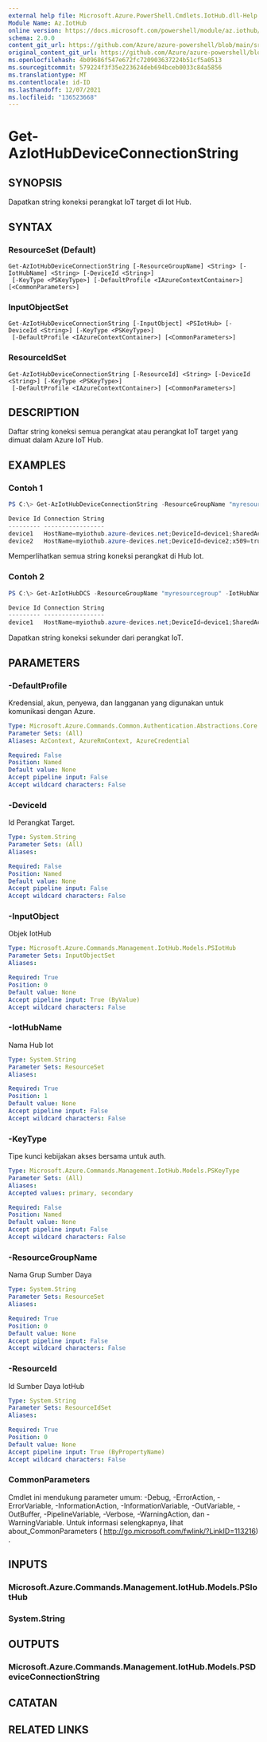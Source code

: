 ```yaml
---
external help file: Microsoft.Azure.PowerShell.Cmdlets.IotHub.dll-Help.xml
Module Name: Az.IotHub
online version: https://docs.microsoft.com/powershell/module/az.iothub/get-aziothubdeviceconnectionstring
schema: 2.0.0
content_git_url: https://github.com/Azure/azure-powershell/blob/main/src/IotHub/IotHub/help/Get-AzIotHubDeviceConnectionString.md
original_content_git_url: https://github.com/Azure/azure-powershell/blob/main/src/IotHub/IotHub/help/Get-AzIotHubDeviceConnectionString.md
ms.openlocfilehash: 4b09686f547e672fc720903637224b51cf5a0513
ms.sourcegitcommit: 579224f3f35e223624deb694bceb0033c84a5856
ms.translationtype: MT
ms.contentlocale: id-ID
ms.lasthandoff: 12/07/2021
ms.locfileid: "136523668"
---
```

# Get-AzIotHubDeviceConnectionString

## SYNOPSIS
Dapatkan string koneksi perangkat IoT target di Iot Hub.

## SYNTAX

### ResourceSet (Default)
```
Get-AzIotHubDeviceConnectionString [-ResourceGroupName] <String> [-IotHubName] <String> [-DeviceId <String>]
 [-KeyType <PSKeyType>] [-DefaultProfile <IAzureContextContainer>] [<CommonParameters>]
```

### InputObjectSet
```
Get-AzIotHubDeviceConnectionString [-InputObject] <PSIotHub> [-DeviceId <String>] [-KeyType <PSKeyType>]
 [-DefaultProfile <IAzureContextContainer>] [<CommonParameters>]
```

### ResourceIdSet
```
Get-AzIotHubDeviceConnectionString [-ResourceId] <String> [-DeviceId <String>] [-KeyType <PSKeyType>]
 [-DefaultProfile <IAzureContextContainer>] [<CommonParameters>]
```

## DESCRIPTION
Daftar string koneksi semua perangkat atau perangkat IoT target yang dimuat dalam Azure IoT Hub.

## EXAMPLES

### Contoh 1
```powershell
PS C:\> Get-AzIotHubDeviceConnectionString -ResourceGroupName "myresourcegroup" -IotHubName "myiothub"

Device Id Connection String
--------- -----------------
device1   HostName=myiothub.azure-devices.net;DeviceId=device1;SharedAccessKey=/X4y******     
device2   HostName=myiothub.azure-devices.net;DeviceId=device2;x509=true
```

Memperlihatkan semua string koneksi perangkat di Hub Iot.

### Contoh 2
```powershell
PS C:\> Get-AzIotHubDCS -ResourceGroupName "myresourcegroup" -IotHubName "myiothub" -DeviceId "device1" -KeyType secondary

Device Id Connection String
--------- -----------------
device1   HostName=myiothub.azure-devices.net;DeviceId=device1;SharedAccessKey=/X4y******
```

Dapatkan string koneksi sekunder dari perangkat IoT.

## PARAMETERS

### -DefaultProfile
Kredensial, akun, penyewa, dan langganan yang digunakan untuk komunikasi dengan Azure.

```yaml
Type: Microsoft.Azure.Commands.Common.Authentication.Abstractions.Core.IAzureContextContainer
Parameter Sets: (All)
Aliases: AzContext, AzureRmContext, AzureCredential

Required: False
Position: Named
Default value: None
Accept pipeline input: False
Accept wildcard characters: False
```

### -DeviceId
Id Perangkat Target.

```yaml
Type: System.String
Parameter Sets: (All)
Aliases:

Required: False
Position: Named
Default value: None
Accept pipeline input: False
Accept wildcard characters: False
```

### -InputObject
Objek IotHub

```yaml
Type: Microsoft.Azure.Commands.Management.IotHub.Models.PSIotHub
Parameter Sets: InputObjectSet
Aliases:

Required: True
Position: 0
Default value: None
Accept pipeline input: True (ByValue)
Accept wildcard characters: False
```

### -IotHubName
Nama Hub Iot

```yaml
Type: System.String
Parameter Sets: ResourceSet
Aliases:

Required: True
Position: 1
Default value: None
Accept pipeline input: False
Accept wildcard characters: False
```

### -KeyType
Tipe kunci kebijakan akses bersama untuk auth.

```yaml
Type: Microsoft.Azure.Commands.Management.IotHub.Models.PSKeyType
Parameter Sets: (All)
Aliases:
Accepted values: primary, secondary

Required: False
Position: Named
Default value: None
Accept pipeline input: False
Accept wildcard characters: False
```

### -ResourceGroupName
Nama Grup Sumber Daya

```yaml
Type: System.String
Parameter Sets: ResourceSet
Aliases:

Required: True
Position: 0
Default value: None
Accept pipeline input: False
Accept wildcard characters: False
```

### -ResourceId
Id Sumber Daya IotHub

```yaml
Type: System.String
Parameter Sets: ResourceIdSet
Aliases:

Required: True
Position: 0
Default value: None
Accept pipeline input: True (ByPropertyName)
Accept wildcard characters: False
```

### CommonParameters
Cmdlet ini mendukung parameter umum: -Debug, -ErrorAction, -ErrorVariable, -InformationAction, -InformationVariable, -OutVariable, -OutBuffer, -PipelineVariable, -Verbose, -WarningAction, dan -WarningVariable. Untuk informasi selengkapnya, lihat about_CommonParameters ( http://go.microsoft.com/fwlink/?LinkID=113216) .

## INPUTS

### Microsoft.Azure.Commands.Management.IotHub.Models.PSIotHub

### System.String

## OUTPUTS

### Microsoft.Azure.Commands.Management.IotHub.Models.PSDeviceConnectionString

## CATATAN

## RELATED LINKS
